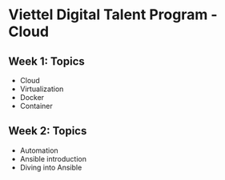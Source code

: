 # Viettel Digital Talent Program - Cloud

## Week 1: Topics

- Cloud
- Virtualization
- Docker
- Container

## Week 2: Topics

- Automation
- Ansible introduction
- Diving into Ansible